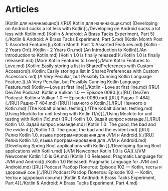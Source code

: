 # Articles

[Kotlin для начинающих](./[RU] Kotlin для начинающих.md)
[Developing on Android sucks a lot less with Kotlin](./Developing on Android sucks a lot less with Kotlin.md)
[Kotlin & Android: A Brass Tacks Experiment, Part 5](./Kotlin & Android: A Brass Tacks Experiment, Part 5.md)
[Kotlin Month Post 1: Assorted Features](./Kotlin Month Post 1: Assorted Features.md)
[Kotlin - 2 Years On](./Kotlin - 2 Years On.md)
[An Introduction to Kotlin](./An Introduction to Kotlin.md)
[Kotlin 1.0 is finally released!](./Kotlin 1.0 is finally released!.md)
[More Kotlin Features to Love](./More Kotlin Features to Love.md)
[Kotlin: Easily storing a list in SharedPreferences with Custom Accessors](./Kotlin: Easily storing a list in SharedPreferences with Custom Accessors.md)
[A Very Peculiar, but Possibly Cunning Kotlin Language Feature.](./A Very Peculiar, but Possibly Cunning Kotlin Language Feature.md)
[Kotlin — Love at first line](./Kotlin - Love at first line.md)
[[RU] DevZen Podcast: Kotlin и Vulkan 1.0 — Episode 0080.](./[RU] DevZen Podcast: Kotlin и Vulkan 1.0 — Episode 0080.md)
[[RU] Радио-Т 484](./[RU] Радио-Т 484.md)
[[RU] Немного о Kotlin.](./[RU] Немного о Kotlin.md)
[The Kobalt diaries: testing](./The Kobalt diaries: testing.md)
[Using Mockito for unit testing with Kotlin (1/x)](./Using Mockito for unit testing with Kotlin (1x).md)
[[RU] Kotlin 1.0. Задай вопрос команде.](./[RU] Kotlin 1.0. Задай вопрос команде.md)
[Kotlin 1.0: The good, the bad and the evident.](./Kotlin 1.0: The good, the bad and the evident.md)
[[RU] Релиз Kotlin 1.0, языка программирования для JVM и Android.](./[RU] Релиз Kotlin 1.0, языка программирования для JVM и Android.md)
[Developing Spring Boot applications with Kotlin.](./Developing Spring Boot applications with Kotlin.md)
[JVM Newcomer Kotlin 1.0 is GA](./JVM Newcomer Kotlin 1.0 is GA.md)
[Kotlin 1.0 Released: Pragmatic Language for JVM and Android](./Kotlin 1.0 Released: Pragmatic Language for JVM and Android.md)
[[RU] Podcast Разбор Полетов: Episode 102 — Kotlin, тесты и здоровый сон.](./[RU] Podcast Разбор Полетов: Episode 102 — Kotlin, тесты и здоровый сон.md)
[Kotlin & Android: A Brass Tacks Experiment, Part 4](./Kotlin & Android: A Brass Tacks Experiment, Part 4.md)


